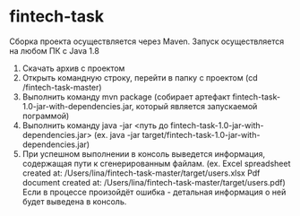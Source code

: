 # fintech-task
Сборка проекта осуществляется через Maven.
Запуск осуществляется на любом ПК с Java 1.8
1. Скачать архив с проектом
2. Открыть командную строку, перейти в папку с проектом (cd /fintech-task-master)
3. Выполнить команду mvn package (собирает артефакт fintech-task-1.0-jar-with-dependencies.jar, 
  который является запускаемой пограммой)
4. Выполнить команду java -jar <путь до fintech-task-1.0-jar-with-dependencies.jar> 
  (ex. java -jar target/fintech-task-1.0-jar-with-dependencies.jar)
5.  При успешном выполнении в консоль выведется информация, содержащая пути к сгенерированным файлам. 
  (ex. Excel spreadsheet created at: /Users/lina/fintech-task-master/target/users.xlsx
       Pdf document created at: /Users/lina/fintech-task-master/target/users.pdf)
  Если в процессе произойдёт ошибка - детальная информация о ней будет выведена в консоль.
